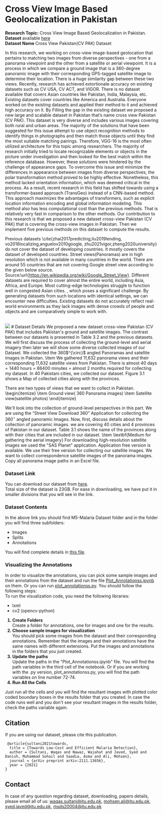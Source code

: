 # Cross View Image Based Geolocalization in Pakistan
<b>Research Topic:</b> Cross View Image Based Geolocalization in Pakistan.<br>
<b>Dataset</b> available <a href = "https://drive.google.com/drive/folders/1LXXdwoJCEbaLp40OCQC5P3CiUtX2xrmg?usp=share_link" target="_blank">here</a><br>
<b>Dataset Name </b>Cross View Pakistan(CV PAK) Dataset<br>

In this research, we working on cross-view image-based geolocation that pertains to matching two images from diverse perspectives - one from a panorama viewpoint and the other from a satellite or aerial viewpoint. It is a process in which we compare a ground image that is a 360-degree panoramic image with their corresponding GPS-tagged satellite image to determine their location. There is a huge similarity gap between these two views. Recently, research has achieved extortionate accuracy on existing datasets such as CV USA, CV ACT, and VIGOR. There is no dataset available that covers Asian countries like Pakistan, India, Malaysia, etc. Existing datasets cover countries like America and Australia. Everyone worked on the existing datasets and applied their method to it and achieved high accuracy on it. By Filling the gap in the existing dataset we proposed a new large and scalable dataset in Pakistan that’s name cross view Pakistan (CV PAK). This dataset is very diverse and includes various images covering both rural and urban areas. The majority of the solutions that have been suggested for this issue attempt to use object recognition methods to identify things in photographs and then match those objects until they find the most suitable matching pairings. Therefore, VGG-16 is the most often utilized architecture for this topic among researchers. The majority of research initially tried to locate recognizable elements or objects in the picture under investigation and then looked for the best match within the reference database. However, these solutions were hindered by the challenge of appearance gaps. To overcome this issue and minimize the differences in appearance between images from diverse perspectives, the polar transformation method proved to be highly effective. Nonetheless, this method lacked orientation information, which was deemed critical in the process. As a result, recent research in this field has shifted towards using a transformer-based approach (TransGeo) instead of a CNN-based method. This approach maximizes the advantages of transformers, such as explicit location information encoding and global information modeling. This method also has less computational cost than the previous methods. That is relatively very fast in comparison to the other methods. Our contribution to this research is that we proposed a new dataset cross-view Pakistan (CV PAK) that is covering the cross-view images in Pakistan. Then we implement five previous methods on this dataset to compute the results. 

Previous datasets \cite{zhai2017predicting,liu2019lending, vo2016localizing,anguelov2010google, zhu2021vigor,zheng2020university} do not cover the dataset of developing countries. It mostly covers the dataset of developed countries. Street views(Panoramas) are in high resolution which is not available in many countries in the world. There are around 55 countries that are not covering Google street view according to the given below source. Source:\url{https://en.wikipedia.org/wiki/Google_Street_View}. Different datasets are required to cover almost the entire world, including Asia, Africa, and Europe. Most cutting-edge technologies struggle to function well in congested Asian cities.
, which poses a significant challenge. By generating datasets from such locations with identical settings, we can encounter new difficulties. Existing datasets do not accurately reflect real-world environments as they lack images with dense crowds of people and objects and are comparatively simple to work with.

<br>
<img src="sample image.jpg">
# Dataset Details
We proposed a new dataset cross-view Pakistan (CV PAK) that includes Pakistan's ground and satellite images. The contrast between our datasets is presented in Table 3.2 and the previous datasets. We will first discuss the process of collecting the ground-level and aerial imagery then later we will show some diverse collected images of our Dataset. 
We collected the 360$^{\circ}$ angled Panoramas and satellite images in Pakistan.
           \item We gathered 11,632 panorama views and their corresponding 11,632 satellite views from Pakistan.
           There is almost 40 days = 1440 hours = 86400 minutes = almost 2 months required for collecting my dataset.
In 40 Pakistani cities, we collected our dataset. Figure 3.1 shows a Map of collected cities along with the provinces.


There are two types of views that we want to collect in Pakistan.
\begin{itemize}
    \item Ground view( 360 Panorama images)
    \item Satellite view(satellite photos)
\end{itemize}

We'll look into the collection of ground-level perspectives in this part. We are using the “Street View Download 360” Application for collecting the  360$^{\circ}$ angled panoramic Images. Now, first, discuss details about the collection of panoramic images. we are covering 40 cities and 4 provinces of Pakistan in our dataset. Table 3.1 shows the name of the provinces along with their cities that are included in our dataset.
\item \textbf{Medium for gathering the aerial imagery}
For downloading high-resolution satellite images we used the "SAS Planet" application.
Application free version is available. We use their free version for collecting our satellite images. We want to collect correspondence satellite images of the panorama images. Copy all panorama image paths in an Excel file.



### Dataset Link
You can download our dataset from <a href="https://drive.google.com/drive/folders/1LXXdwoJCEbaLp40OCQC5P3CiUtX2xrmg?usp=share_link">here</a>. <br>
Total size of the dataset is 23GB. For ease in downloading, we have put it in smaller divisions that you will see in the link.

### Dataset Contents
In the above link you should find M5-Malaria Dataset folder and in the folder you will find three subfolders:
<ul>
  <li>Images</li>
  <li>Splits</li>
  <li>Annotations</li>
 </ul>
 You will find complete details in <a href="https://github.com/intelligentMachines-ITU/LowCostMalariaDetection_CVPR_2022/blob/main/M5-Malaria_Dataset_Contents.txt">this file</a>.

### Visualizing the Annotations
In order to visualize the annotations, you can pick some sample images and their annotations from the dataset and run the file <a href = "https://github.com/intelligentMachines-ITU/LowCostMalariaDetection_CVPR_2022/blob/main/Plot_Annotationss.ipynb">Plot_Annotationss.ipynb</a> on them. Or you can run <a href="https://github.com/intelligentMachines-ITU/LowCostMalariaDetection_CVPR_2022/blob/main/plot_annotationss.py">plot_annotationss.py</a>.
You should follow the following steps:
<br>To run the visualization code, you need the following libraries:
<ul><li>lxml</li>
  <li>cv2 (opencv-python)</li>
  </ul>
<ol>
  <b><li>Create Folders</li></b>
  Create a folder for annotations, one for images and one for the results.
  <b><li>Choose sample images for visualization</li></b>
    You should pick some images from the dataset and their corresponding annotations. Remember that the images and their annotations have the same names with different extensions. Put the images and annotations in the folders that you just created.
  <b><li>Update the paths</li></b>
  Update the paths in the "Plot_Annotationss.ipynb" file. You will find the path variables in the third cell of the notebook. Or if you are working with the .py version, plot_annotationss.py, you will find the path variables on line number 72-74.
  <b><li>Run All the Cells</li></b></ol>
  Just run all the cells and you will find the resultant images with plotted color coded boundary boxes in the results folder that you created. In case the code runs well and you don't see your resultant images in the results folder, check the paths variable again.
  
  ## Citation
  If you are using our dataset, please cite this publication.<br>
 <div class="snippet-clipboard-content position-relative overflow-auto" data-snippet-clipboard-copy-content=" @article{sultani2021towards,
  title={Towards Low-Cost and Efficient Malaria Detection},
  author={Sultani, Waqas and Nawaz, Wajahat and Javed, Syed and Danish, Muhammad Sohail and Saadia, Asma and Ali, Mohsen},
  journal={arXiv preprint arXiv:2111.13656},
  year={2021}
}"><pre><code> @article{sultani2021towards,
  title = {Towards Low-Cost and Efficient Malaria Detection},
  author = {Sultani, Waqas and Nawaz, Wajahat and Javed, Syed and Danish, Muhammad Sohail and Saadia, Asma and Ali, Mohsen},
  journal = {arXiv preprint arXiv:2111.13656},
  year = {2021}
}
</code></pre></div>
 
## Contact
In case of any question regarding dataset, downloading, papers details, please email all of us:
waqas.sultani@itu.edu.pk,
mohsen.ali@itu.edu.pk, 
syed.javed@itu.edu.pk,
msds20004@itu.edu.pk
